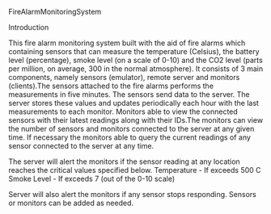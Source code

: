 FireAlarmMonitoringSystem

Introduction 

This fire alarm monitoring system built with the aid of fire alarms which containing sensors that can measure the temperature (Celsius), the battery level (percentage), smoke level (on a scale of 0-10) and the CO2 level (parts per million, on average, 300 in the normal atmosphere). It consists of 3 main components, namely sensors (emulator), remote server and monitors (clients).The sensors attached to the fire alarms performs the measurements in five minutes. The sensors send data to the server. The server stores these values and updates periodically each hour with the last measurements to each monitor. Monitors able to view the connected sensors with their latest readings along with their IDs.The monitors can view the number of sensors and monitors connected to the server at any given time. If necessary the monitors able to query the current readings of any sensor connected to the server at any time.

The server will alert the monitors if the sensor reading at any location reaches the critical values specified below.
Temperature - If exceeds 500 C
Smoke Level - If exceeds 7 (out of the 0-10 scale)

Server will also alert the monitors if any sensor stops responding. Sensors or monitors can be added as needed.
